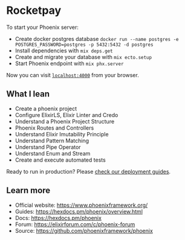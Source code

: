 # Rocketpay

To start your Phoenix server:

  * Create docker postgres database `docker run --name postgres -e POSTGRES_PASSWORD=postgres -p 5432:5432 -d postgres`
  * Install dependencies with `mix deps.get`
  * Create and migrate your database with `mix ecto.setup`
  * Start Phoenix endpoint with `mix phx.server`

Now you can visit [`localhost:4000`](http://localhost:4000) from your browser.


## What I lean

  * Create a phoenix project
  * Configure ElixirLS, Elixir Linter and Credo
  * Understand a Phoenix Project Structure
  * Phoenix Routes and Controllers
  * Understand Elixir Imutability Principle
  * Understand Pattern Matching
  * Understand Pipe Operator
  * Understand Enum and Stream
  * Create and execute automated tests

Ready to run in production? Please [check our deployment guides](https://hexdocs.pm/phoenix/deployment.html).

## Learn more

  * Official website: https://www.phoenixframework.org/
  * Guides: https://hexdocs.pm/phoenix/overview.html
  * Docs: https://hexdocs.pm/phoenix
  * Forum: https://elixirforum.com/c/phoenix-forum
  * Source: https://github.com/phoenixframework/phoenix
